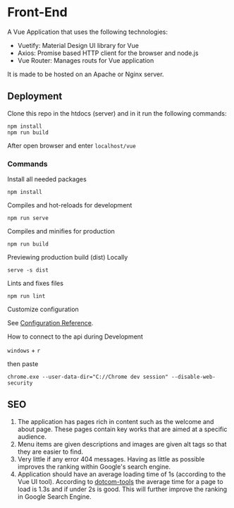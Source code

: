# Front-End

A Vue Application that uses the following technologies:

- Vuetify: Material Design UI library for Vue
- Axios: Promise based HTTP client for the browser and node.js
- Vue Router: Manages routs for Vue application

It is made to be hosted on an Apache or Nginx server.

## Deployment

Clone this repo in the htdocs (server) and in it run the following commands:

```
npm install
npm run build
```

After open browser and enter `localhost/vue`

### Commands

Install all needed packages

```
npm install
```

Compiles and hot-reloads for development

```
npm run serve
```

Compiles and minifies for production

```
npm run build
```

Previewing production build (dist) Locally

```
serve -s dist
```

Lints and fixes files

```
npm run lint
```

Customize configuration

See [Configuration Reference](https://cli.vuejs.org/config/).

How to connect to the api during Development

`windows` + `r`

then paste

```
chrome.exe --user-data-dir="C://Chrome dev session" --disable-web-security
```

## SEO

1. The application has pages rich in content such as the welcome and about page. These pages contain key works that are aimed at a specific audience.
2. Menu items are given descriptions and images are given alt tags so that they are easier to find.
3. Very little if any error 404 messages. Having as little as possible improves the ranking within Google's search engine.
4. Application should have an average loading time of 1s (according to the Vue UI tool). According to [dotcom-tools](https://www.dotcom-tools.com/blog/how-fast-should-my-website-load/) the average time for a page to load is 1.3s and if under 2s is good. This will further improve the ranking in Google Search Engine.
